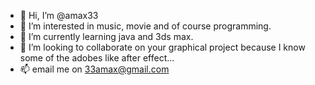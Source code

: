- 👋 Hi, I’m @amax33
- 👀 I’m interested in music, movie and of course programming.
- 🌱 I’m currently learning java and 3ds max.
- 💞️ I’m looking to collaborate on your graphical project because I know some of the adobes like after effect...
- 📫 email me on 33amax@gmail.com

<!---
amax33/amax33 is a ✨ special ✨ repository because its `README.md` (this file) appears on your GitHub profile.
You can click the Preview link to take a look at your changes.
--->
